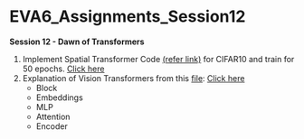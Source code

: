 # EVA6_Assignments_Session12
**Session 12 - Dawn of Transformers**

1. Implement Spatial Transformer Code [(refer link)](https://brsoff.github.io/tutorials/intermediate/spatial_transformer_tutorial.html) for CIFAR10 and train for 50 epochs. [Click here](./SpacilTransformers)
2. Explanation of Vision Transformers from this [file](https://github.com/jeonsworld/ViT-pytorch/blob/main/models/modeling.py): [Click here](./VisualTransformers)
   - Block
   - Embeddings
   - MLP
   - Attention
   - Encoder

 

